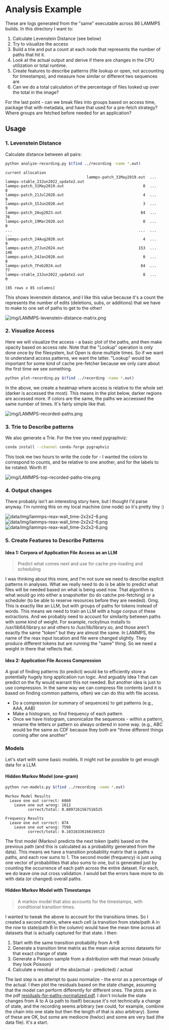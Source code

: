 # Analysis Example

These are logs generated from the "same" executable across 86 LAMMPS builds. In this directory I want to:

1. Calculate Levenstein Distance (see below)
2. Try to visualize the access
3. Build a trie and put a count at each node that represents the number of paths that hit it.
4. Look at the actual output and derive if there are changes in the CPU utilization or total runtime.
5. Create features to describe patterns (file lookup or open, not accounting for timestamps), and measure how similar or different two sequences are
6. Can we do a total calculation of the percentage of files looked up over the total in the image?

For the last point - can we break files into groups based on access time, package that with metadata, and have that used for a pre-fetch strategy? Where groups are fetched before needed for an application?

## Usage

### 1. Levenstein Distance

Calculate distance between all pairs:

```bash
python analyze-recording.py $(find ../recording -name *.out)
```
```console
current allocation
                                    lammps-patch_31May2019.out  ... lammps-stable_23Jun2022_update2.out
lammps-patch_31May2019.out                                   0  ...                                   8
lammps-patch_21Jul2020.out                                   4  ...                                   9
lammps-patch_15Jun2020.out                                   3  ...                                   9
lammps-patch_2Aug2023.out                                   84  ...                                  76
lammps-patch_19Mar2020.out                                   0  ...                                   8
...                                                        ...  ...                                 ...
lammps-patch_24Aug2020.out                                   4  ...                                   9
lammps-patch_27Jun2024.out                                 153  ...                                 146
lammps-patch_24Jan2020.out                                   0  ...                                   8
lammps-patch_7Feb2024.out                                   84  ...                                  77
lammps-stable_23Jun2022_update2.out                          8  ...                                   0

[85 rows x 85 columns]
```

This shows levenstein distance, and I like this value because it's a count the represents the number of edits (deletions, subs, or additions) that we have to make to one set of paths to get to the other!

![img/LAMMPS-levenstein-distance-matrix.png](img/LAMMPS-levenstein-distance-matrix.png)

### 2. Visualize Access

Here we will visualize the access - a basic plot of the paths, and then make opacity based on access rate.
Note that the "Lookup" operation is only done once by the filesystem, but Open is done multiple times. So if we want to understand access patterns, we want the latter.  "Lookup" would be important for some kind of cache pre-fetcher because we only care about the first time we see something.

```bash
python plot-recording.py $(find ../recording -name *.out)
```

In the above, we create a heatmap where access is relative to the whole set (darker is accessed the most).
This means in the plot below, darker regions are accessed more. If colors are the same, the paths we acceessed the same number of times. It's fairly simple like that.

![img/LAMMPS-recorded-paths.png](img/LAMMPS-recorded-paths.png )

### 3. Trie to Describe patterns

We also generate a Trie. For the tree you need pygraphviz:

```bash
conda install --channel conda-forge pygraphviz
```
This took me two hours to write the code for - I wanted the colors to correspond to counts, and be relative to one another, and for the labels to be rotated. Worth it!

![img/LAMMPS-top-recorded-paths-trie.png](img/LAMMPS-top-recorded-paths-trie.png )

### 4. Output changes

There probably isn't an interesting story here, but I thought I'd parse anyway. I'm running this on my local machine (one node) so it's pretty tiny :)

![data/img/lammps-reax-wall_time-2x2x2-6.png](data/img/lammps-reax-wall_time-2x2x2-6.png)
![data/img/lammps-reax-wall_time-2x2x2-6.png](data/img/lammps-reax-wall_time-2x2x2-6.png)
![data/img/lammps-reax-wall_time-2x2x2-6.png](data/img/lammps-reax-wall_time-2x2x2-6.png)

### 5. Create Features to Describe Patterns

#### Idea 1: Corpora of Application File Access as an LLM

> Predict what comes next and use for cache pre-loading and scheduling

I was thinking about this more, and I'm not sure we need to describe explicit patterns in analyses. What we really need to do is be able to predict what files will be needed based on what is being used now. That algorithm is what would go into either a snapshotter (to do catche pre-fetching) or a scheduler (to be able to reserve resources before they are needed). Omg. This is exactly like an LLM, but with groups of paths for tokens instead of words. This means we need to train an LLM with a huge corpus of these extractions. And we probably need to account for similarity between paths with some kind of weight. For example, rockylinux installs to /usr/lib64/library.so and others to /lusr/lib/library.so, and those aren't exactly the same "token" but they are almost the same. In LAMMPS, the name of the reax input location and file were changed slightly. They produce different tokens but are running the "same" thing. So we need a weight in there that reflects that.

#### Idea 2: Application File Access Compression

A goal of finding patterns (to predict) would be to efficiently store a potentially hugely long application run logic. And arguably Idea 1 that can predict on the fly would warrant this not needed. But another idea is just to use compression. In the same way we can compress file contents (and it is based on finding common patterns, often) we can do this with file access.

- Do a compression (or summary of sequences) to get patterns (e.g., AAA, AAB)
- Make a histogram, so find frequency of each pattern
- Once we have histogram, canonicalize the sequences - within a pattern, rename the letters or pattern so always ordered in some way. (e.g., ABC would be the same as CDF because they both are "three different things coming after one another"

### Models

Let's start with some basic models. It might not be possible to get enough data for a LLM.

#### Hidden Markov Model (one-gram)

```bash
python run-models.py $(find ../recording -name *.out)
```
```console
Markov Model Results
  Leave one out correct: 6860
    Leave one out wrong: 1612
          correct/total: 0.8097261567516525

Frequency Results
  Leave one out correct: 874
    Leave one out wrong: 7598
          correct/total: 0.10316336166194523
```

The first model (Markov) predicts the next token (path) based on the previous path (and this is calculated as a probability generated from the data). This means we have a transition probability matrix that is paths x paths, and each row sums to 1. The second model (frequency) is just using one vector of probabilities that also sums to one, but is generated just by counting the occurrence of each path across the entire dataset. For each, we do leave one out cross validation.  I would bet the errors have more to do with data (or changed) overall paths.

#### Hidden Markov Model with Timestamps

> A markov model that also accounts for the timestamps, with conditional transition times.    

I wanted to tweak the above to account for the transitions times. So I created a second matrix, where each cell (a transition from state/path A in the row to state/path B in the column) would have the mean time across all datasets that is actually captured for that state. I then:

1. Start with the same transition probability from A->B
2. Generate a transition time matrix as the mean value across datasets for that exact change of state
3. Generate a Poisson sample from a distribution with that mean (visually they look Poisson)
4. Calculate a residual of the abs(actual - predicted) / actual

The last step is an attempt to quasi normalize - the error as a percentage of the actual. I then plot the residuals based on the state change, assuming that the model can perform differently for different ones. The plots are in the pdf [residuals-for-paths-normalized.pdf](img/residuals-for-paths-normalized.pdf). I don't include the state changes from A to A (a path to itself) because it's not technically a change of state, and the recording seems arbitrary (we could, for example, combine the chain into one state but then the length of that is also arbitrary). Some of these are OK, but some are mediocre (hwloc) and some are very bad (the data file). It's a start.
